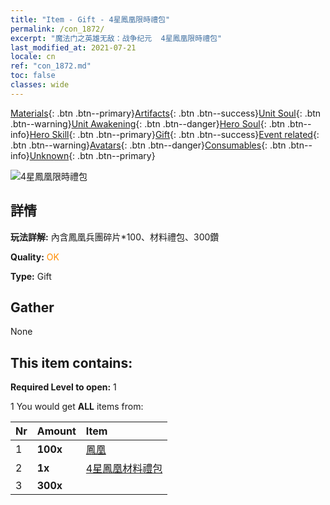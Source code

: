 ```yaml
---
title: "Item - Gift - 4星鳳凰限時禮包"
permalink: /con_1872/
excerpt: "魔法门之英雄无敌：战争纪元  4星鳳凰限時禮包"
last_modified_at: 2021-07-21
locale: cn
ref: "con_1872.md"
toc: false
classes: wide
---
```

 [Materials](/ItemsCN/){: .btn .btn--primary}[Artifacts](/ItemsCN/Artifacts/){: .btn .btn--success}[Unit Soul](/ItemsCN/UnitSoul/){: .btn .btn--warning}[Unit Awakening](/ItemsCN/UnitAwakening/){: .btn .btn--danger}[Hero Soul](/ItemsCN/HeroSoul/){: .btn .btn--info}[Hero Skill](/ItemsCN/HeroSkill/){: .btn .btn--primary}[Gift](/ItemsCN/Gift/){: .btn .btn--success}[Event related](/ItemsCN/Events/){: .btn .btn--warning}[Avatars](/ItemsCN/Avatars/){: .btn .btn--danger}[Consumables](/ItemsCN/Consumables/){: .btn .btn--info}[Unknown](/ItemsCN/Unknown/){: .btn .btn--primary}

 ![4星鳳凰限時禮包](/images/t/i_907495.png)

## 詳情
 **玩法詳解:** 內含鳳凰兵團碎片*100、材料禮包、300鑽

 **Quality:** <span style="color: #FF8C00">OK</span>

 **Type:** Gift

## Gather

  None

## This item contains:

 **Required Level to open:** 1

 1 You would get **ALL** items  from:

  | Nr | Amount |     Item    |
  |:---|:-------|:------------|
  | 1 |  **100x** | [鳳凰](/cn/Items/unt_268/) |  | 
  | 2 |  **1x** | [4星鳳凰材料禮包](/cn/Items/con_1876/) |  | 
  | 3 |  **300x** | <i class="fas fa-gem"/> |  | 
